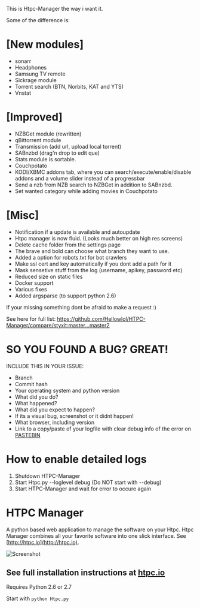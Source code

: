 This is Htpc-Manager the way i want it.

Some of the difference is:

# [New modules]
- sonarr
- Headphones
- Samsung TV remote
- Sickrage module
- Torrent search (BTN, Norbits, KAT and YTS)
- Vnstat

# [Improved]
- NZBGet module (rewritten)
- qBittorrent module
- Transmission (add url, upload local torrent)
- SABnzbd (drag'n drop to edit que)
- Stats module is sortable.
- Couchpotato
- KODI/XBMC addons tab, where you can search/execute/enable/disable addons and a volume slider instead of a progressbar
- Send a nzb from NZB search to NZBGet in addition to SABnzbd.
- Set wanted category while adding movies in Couchpotato

# [Misc]
- Notification if a update is available and autoupdate
- Htpc manager is now fluid. (Looks much better on high res screens)
- Delete cache folder from the settings page
- The brave and bold can choose what branch they want to use.
- Added a option for robots.txt for bot crawlers
- Make ssl cert and key automatically if you dont add a path for it
- Mask sensetive stuff from the log (username, apikey, password etc)
- Reduced size on static files
- Docker support
- Various fixes
- Added argsparse (to support python 2.6)



If your missing something dont be afraid to make a request :)

See here for full list:
https://github.com/Hellowlol/HTPC-Manager/compare/styxit:master...master2

# SO YOU FOUND A BUG? GREAT!
INCLUDE THIS IN YOUR ISSUE:
 - Branch
 - Commit hash
 - Your operating system and python version
 - What did you do?
 - What happened?
 - What did you expect to happen?
 - If its a visual bug, screenshot or it didnt happen!
 - What browser, including version
 - Link to a copy/paste of your logfile with clear debug info of the error on [PASTEBIN](http://www.pastebin.com)

# How to enable detailed logs
1. Shutdown HTPC-Manager
2. Start Htpc.py --loglevel debug (Do NOT start with --debug)
3. Start HTPC-Manager and wait for error to occure again

HTPC Manager
=====

A python based web application to manage the software on your Htpc. Htpc Manager combines all your favorite software into one slick interface. See [http://htpc.io](http://htpc.io).

![Screenshot](http://htpc.io/img/screenshots/dashboard.png)


## See full installation instructions at [htpc.io](http://htpc.io/)

Requires Python 2.6 or 2.7

Start with ```python Htpc.py```

